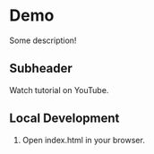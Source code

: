 # Demo

Some description!

## Subheader

Watch tutorial on YouTube.

## Local Development

1. Open index.html in your browser.



